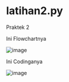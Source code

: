 # latihan2.py
Praktek 2

Ini Flowchartnya

![image](https://user-images.githubusercontent.com/92682351/141613662-8f0c1068-0481-4d9a-bd83-63866d43fcab.png)

Ini Codinganya

![image](https://user-images.githubusercontent.com/92682351/141613690-62898674-2431-40a4-abc4-d1ab90c0ad75.png)
